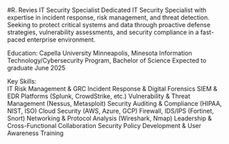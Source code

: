 #R. Revies
IT Security Specialist
Dedicated IT Security Specialist with expertise in incident response, risk management, and threat detection. Seeking to protect critical systems and data through proactive defense strategies, vulnerability assessments, and security compliance in a fast-paced enterprise environment.

Education: 
Capella University
Minneapolis, Minesota
Information Technology/Cybersecurity Program, Bachelor of Science 
Expected to graduate June 2025

Key Skills:  
IT Risk Management & GRC
Incident Response & Digital Forensics
SIEM & EDR Platforms (Splunk, CrowdStrike, etc.)
Vulnerability & Threat Management (Nessus, Metasploit)
Security Auditing & Compliance (HIPAA, NIST, ISO)	Cloud Security (AWS, Azure, GCP)
Firewall, IDS/IPS (Fortinet, Snort)
Networking & Protocol Analysis (Wireshark, Nmap)
Leadership & Cross-Functional Collaboration
Security Policy Development & User Awareness Training



